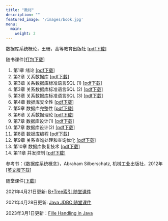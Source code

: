 ```yaml
---
title: "教材"
description: ""
featured_image: '/images/book.jpg'
menu:
  main:
    weight: 2
---
```


数据库系统概论，王珊，高等教育出版社 [[pdf下载]](/file/db_system_concepts_5th.pdf)

随书课件[[打包下载]](/file/db_slides/db_spring2021.zip)

1. 第1章 绪论 [[pdf下载]](/file/db_slides/ch_1.pdf)
1. 第2章 关系数据库 [[pdf下载]](/file/db_slides/ch_2.pdf)
1. 第3章 关系数据库标准语言SQL (1) [[pdf下载]](/file/db_slides/ch_3_1.pdf)
1. 第3章 关系数据库标准语言SQL (2) [[pdf下载]](/file/db_slides/ch_3_2.pdf)
1. 第3章 关系数据库标准语言SQL (3) [[pdf下载]](/file/db_slides/ch_3_3.pdf)
1. 第4章 数据库安全性 [[pdf下载]](/file/db_slides/ch_4.pdf)
1. 第5章 数据库完整性 [[pdf下载]](/file/db_slides/ch_5.pdf)
1. 第6章 关系数据理论 [[pdf下载]](/file/db_slides/ch_6.pdf)
1. 第7章 数据库设计(1) [[pdf下载]](/file/db_slides/ch_7_1.pdf)
1. 第7章 数据库设计(2) [[pdf下载]](/file/db_slides/ch_7_2.pdf)
1. 第8章 数据库编程 [[pdf下载]](/file/db_slides/ch_8.pdf)
1. 第9章 关系查询处理和查询优化 [[pdf下载]](/file/db_slides/ch_9.pdf)
1. 第10章 数据库恢复技术 [[pdf下载]](/file/db_slides/ch_10.pdf)
1. 第11章 并发控制 [[pdf下载]](/file/db_slides/ch_11.pdf)


参考书：《数据库系统概念》，Abraham Silberschatz, 机械工业出版社，2012年  [[英文版下载]](/file/Database_System_Concepts_6th_edition.pdf)

随堂课件[[下载]](/file/db-s21.pdf)

2021年4月21日更新: [B+Tree索引 随堂课件](/file/data_structures_and_optimization.pdf)

2021年4月28日更新: [Java JDBC 随堂课件](/file/java_jdbc.pdf)

2023年3月1日更新：[Fille Handling in Java](/file/file-handling-in-java.pdf) 